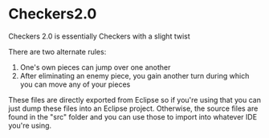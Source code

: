# Checkers2.0

Checkers 2.0 is essentially Checkers with a slight twist

There are two alternate rules:
1. One's own pieces can jump over one another
2. After eliminating an enemy piece, you gain another turn during which you can move any of your pieces

These files are directly exported from Eclipse so if you're using that you can just dump these files into an Eclipse project.
Otherwise, the source files are found in the "src" folder and you can use those to import into whatever IDE you're using.

